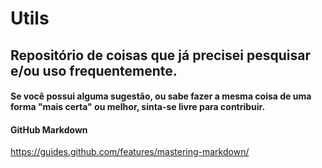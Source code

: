 # Utils #

## Repositório de coisas que já precisei pesquisar e/ou uso frequentemente. ##

#### Se você possui alguma sugestão, ou sabe fazer a mesma coisa de uma forma "mais certa" ou melhor, sinta-se livre para contribuir. ####

#### GitHub Markdown ####
https://guides.github.com/features/mastering-markdown/
